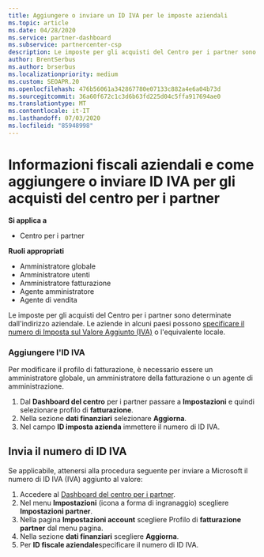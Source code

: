 ```yaml
---
title: Aggiungere o inviare un ID IVA per le imposte aziendali
ms.topic: article
ms.date: 04/28/2020
ms.service: partner-dashboard
ms.subservice: partnercenter-csp
description: Le imposte per gli acquisti del Centro per i partner sono determinate dall'indirizzo aziendale. Le aziende in alcuni paesi possono fornire il proprio numero di partita IVA o equivalente locale.
author: BrentSerbus
ms.author: brserbus
ms.localizationpriority: medium
ms.custom: SEOAPR.20
ms.openlocfilehash: 476b56061a342867780e07133c882a4e6a04b73d
ms.sourcegitcommit: 36a60f672c1c3d6b63fd225d04c5ffa917694ae0
ms.translationtype: MT
ms.contentlocale: it-IT
ms.lasthandoff: 07/03/2020
ms.locfileid: "85948998"
---
```

# <a name="company-tax-information-and-how-to-add-or-submit-vat-ids-for-partner-center-purchases"></a>Informazioni fiscali aziendali e come aggiungere o inviare ID IVA per gli acquisti del centro per i partner

**Si applica a**

- Centro per i partner

**Ruoli appropriati**
-   Amministratore globale
-   Amministratore utenti
-   Amministratore fatturazione
-   Agente amministratore
-   Agente di vendita

Le imposte per gli acquisti del Centro per i partner sono determinate dall'indirizzo aziendale. Le aziende in alcuni paesi possono [specificare il numero di Imposta sul Valore Aggiunto (IVA)](#submit-vat-id-number) o l'equivalente locale.

### <a name="add-your-vat-id"></a>Aggiungere l'ID IVA

Per modificare il profilo di fatturazione, è necessario essere un amministratore globale, un amministratore della fatturazione o un agente di amministrazione.

1.  Dal **Dashboard del centro** per i partner passare a **Impostazioni** e quindi selezionare profilo di **fatturazione**.
2.  Nella sezione **dati finanziari** selezionare **Aggiorna**.
3.  Nel campo **ID imposta azienda** immettere il numero di ID IVA.

## <a name="submit-vat-id-number"></a>Invia il numero di ID IVA

Se applicabile, attenersi alla procedura seguente per inviare a Microsoft il numero di ID IVA (IVA) aggiunto al valore:

1. Accedere al [Dashboard del centro per i partner](https://partner.microsoft.com/dashboard/).
2. Nel menu **Impostazioni** (icona a forma di ingranaggio) scegliere **Impostazioni partner**.
3. Nella pagina **Impostazioni account** scegliere Profilo di **fatturazione partner** dal menu pagina.
4. Nella sezione **dati finanziari** scegliere **Aggiorna**.
5. Per **ID fiscale aziendale**specificare il numero di ID IVA.

